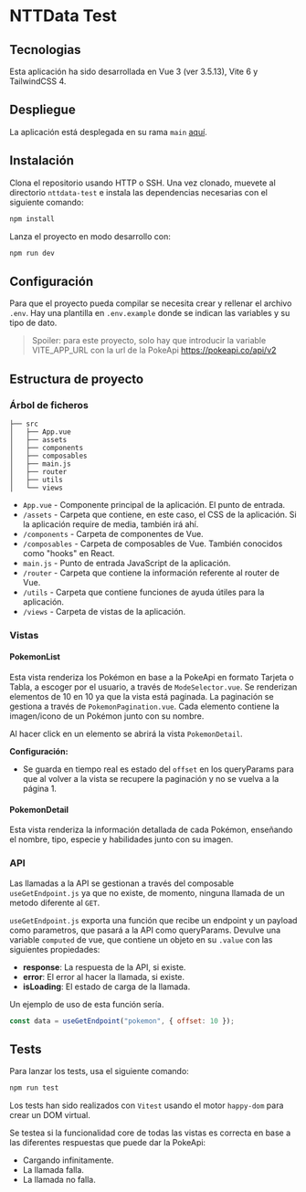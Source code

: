 # NTTData Test

## Tecnologias

Esta aplicación ha sido desarrollada en Vue 3 (ver 3.5.13), Vite 6 y TailwindCSS 4.

## Despliegue

La aplicación está desplegada en su rama `main` [aquí](https://nttdata-test.vercel.app).

## Instalación

Clona el repositorio usando HTTP o SSH. Una vez clonado, muevete al directorio `nttdata-test` e instala las dependencias necesarias con el siguiente comando:

```bash
npm install
```

Lanza el proyecto en modo desarrollo con:

```bash
npm run dev
```

## Configuración

Para que el proyecto pueda compilar se necesita crear y rellenar el archivo `.env`. Hay una plantilla en `.env.example` donde se indican las variables y su tipo de dato.

> Spoiler: para este proyecto, solo hay que introducir la variable VITE_APP_URL con la url de la PokeApi https://pokeapi.co/api/v2

## Estructura de proyecto

### Árbol de ficheros

```
├── src
│   ├── App.vue
│   ├── assets
│   ├── components
│   ├── composables
│   ├── main.js
│   ├── router
│   ├── utils
│   └── views
```

- `App.vue` - Componente principal de la aplicación. El punto de entrada.
- `/assets` - Carpeta que contiene, en este caso, el CSS de la aplicación. Si la aplicación require de media, también irá ahí.
- `/components` - Carpeta de componentes de Vue.
- `/composables` - Carpeta de composables de Vue. También conocidos como "hooks" en React.
- `main.js` - Punto de entrada JavaScript de la aplicación.
- `/router` - Carpeta que contiene la información referente al router de Vue.
- `/utils` - Carpeta que contiene funciones de ayuda útiles para la aplicación.
- `/views` - Carpeta de vistas de la aplicación.

### Vistas

#### PokemonList

Esta vista renderiza los Pokémon en base a la PokeApi en formato Tarjeta o Tabla, a escoger por el usuario, a través de `ModeSelector.vue`.
Se renderizan elementos de 10 en 10 ya que la vista está paginada. La paginación se gestiona a través de `PokemonPagination.vue`.
Cada elemento contiene la imagen/icono de un Pokémon junto con su nombre.

Al hacer click en un elemento se abrirá la vista `PokemonDetail`.

**Configuración:**

- Se guarda en tiempo real es estado del `offset` en los queryParams para que al volver a la vista se recupere la paginación y no se vuelva a la página 1.

#### PokemonDetail

Esta vista renderiza la información detallada de cada Pokémon, enseñando el nombre, tipo, especie y habilidades junto con su imagen.

### API

Las llamadas a la API se gestionan a través del composable `useGetEndpoint.js` ya que no existe, de momento, ninguna llamada de un metodo diferente al `GET`.

`useGetEndpoint.js` exporta una función que recibe un endpoint y un payload como parametros, que pasará a la API como queryParams.
Devulve una variable `computed` de vue, que contiene un objeto en su `.value` con las siguientes propiedades:

- **response**: La respuesta de la API, si existe.
- **error**: El error al hacer la llamada, si existe.
- **isLoading**: El estado de carga de la llamada.

Un ejemplo de uso de esta función sería.

```js
const data = useGetEndpoint("pokemon", { offset: 10 });
```

## Tests

Para lanzar los tests, usa el siguiente comando:

```bash
npm run test
```

Los tests han sido realizados con `Vitest` usando el motor `happy-dom` para crear un DOM virtual.

Se testea si la funcionalidad core de todas las vistas es correcta en base a las diferentes respuestas que puede dar la PokeApi:

- Cargando infinitamente.
- La llamada falla.
- La llamada no falla.

